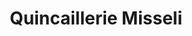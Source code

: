 ---
title: "Quincaillerie Misseli"
url: /bamako/quincaillerie-misseli/
shop: matériel informatique
---